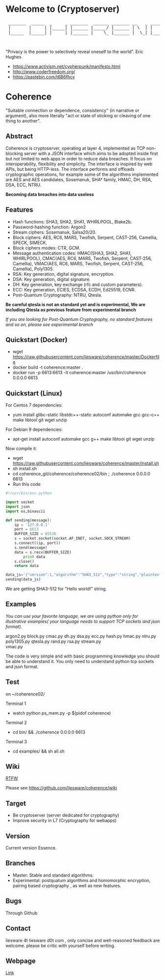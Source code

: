 # Welcome to (Cryptoserver)
<pre>
 _______  _____  _     _ _______  ______ _______ __   _ _______ _______
 |       |     | |_____| |______ |_____/ |______ | \  | |       |______
 |_____  |_____| |     | |______ |    \_ |______ |  \_| |_____  |______

 </pre>

"Privacy is the power to selectively reveal oneself to the world". Eric Hughes
- https://www.activism.net/cypherpunk/manifesto.html
- http://www.coderfreedom.org/
- https://pastebin.com/t6B6fhcv

# Coherence

"Suitable connection or dependence, consistency" (in narrative or argument), also more literally "act or state of sticking or cleaving of one thing to another". 


## Abstract
Coherence is cryptoserver, operating at layer 4, implemented as TCP non-blocking server with a JSON interface which aims to be adopted inside first but not limited to web apps in order to reduce data breaches. It focus on interoperability, flexibility and  simplicity. The interface is inspired by web APIs, but being HTTP-less. The interface performs and offloads cryptographic operations, for example some of the algorithms implemented are AES and AES candidates, Sosemanuk, SHA* family, HMAC, DH, RSA, DSA, ECC, NTRU.

**Becoming data breaches into data useless**

 
## Features

* Hash functions: SHA3, SHA2, SHA1, WHIRLPOOL, Blake2b.
* Password-hashing function: Argon2
* Stream ciphers: Sosemanuk, Salsa20/20.
* Block ciphers: AES, RC6, MARS, Twofish, Serpent, CAST-256, Camellia, SPECK, SIMECK.
* Block ciphers modes: CTR, GCM.
* Message authentication codes: HMAC(SHA3, SHA2, SHA1, WHIRLPOOL),  CMAC(AES, RC6, MARS, Twofish, Serpent, CAST-256, Camellia), VMAC(AES, RC6, MARS, Twofish, Serpent, CAST-256, Camellia), Poly1305.
* RSA: Key generation, digital signature, encryption.
* DSA: Key generation, digital signature.
* DH: Key generation, key exchange (rfc and custom parameters).
* ECC: Key generation, ECIES, ECDSA, ECDH, Ed25519, ECNR.
* Post-Quantum Cryptography: NTRU, Qtesla.

**Be careful qtesla is not an standard yet and is experimental, We are including Qtesla as previous feature from experimental branch**

_If you are looking for Post-Quantum Cryptography, no standard features and so on, please see experimental branch_

## Quickstart (Docker)

* wget https://raw.githubusercontent.com/liesware/coherence/master/Dockerfile
* docker build -t coherence:master .
* docker run -p 6613:6613 -it  coherence:master /usr/bin/coherence 0.0.0.0 6613

## Quickstart (Linux)

For Centos 7 dependencies:
* yum install glibc-static libstdc++-static autoconf automake gcc gcc-c++ make libtool git wget unzip

For Debian 9 dependencies:
* apt-get install autoconf automake gcc g++ make libtool git wget unzip

Now compile it:
* wget https://raw.githubusercontent.com/liesware/coherence/master/install.sh
* sh install.sh
* cd coherence_git/coherence/coherence02/bin ; ./coherence 0.0.0.0 6613
* Run this code

```python 
#!/usr/bin/env python

import socket
import json
import os,binascii

def sending(message):
	ip = '127.0.0.1'
	port = 6613
	BUFFER_SIZE = 65536
	s = socket.socket(socket.AF_INET, socket.SOCK_STREAM)
	s.connect((ip, port))
	s.send(message)
	data = s.recv(BUFFER_SIZE)
        print data
	s.close()
	return data

data_js='{"version":1,"algorithm":"SHA3_512","type":"string","plaintext":"Hello world!"}'
sending(data_js)
```
We are getting SHA3-512 for "Hello world!" string.

## Examples 

_You can use your favorite language, we are using python only for illustrative examples( your language needs to support TCP sockets
and json format)._

argon2.py  block.py  cmac.py  dh.py  dsa.py  ecc.py  hash.py  hmac.py  ntru.py  poly1305.py  qtesla.py  rand.py  rsa.py  stream.py  
vmac.py

The code is very simple and with basic programming knowledge you should be able to understand it. You only need to understand python 
tcp sockets and json format.

## Test
on ~/coherence02/

Terminal 1
* watch python ps_mem.py -p $(pidof coherence)

Terminal 2
* cd bin/ && ./coherence 0.0.0.0 6613

Terminal 3
* cd examples/ && sh all.sh

## Wiki
[RTFW](https://en.wikipedia.org/wiki/RTFM)

Please see https://github.com/liesware/coherence/wiki

## Target

* Be cryptoserver (server dedicated for cryptography)
* Improve security in L7 (Cryptography for webapps)

## Version
Current version Essence.

## Branches

* Master: Stable and standard algorithms. 
* Experimental: postquatum algorithms and homomorphic encryption, pairing based cryptography , as well as new features.

## Bugs

Through Github

## Contact

liesware 4t liesware d0t com , only concise and well-reasoned feedback are welcome. please be critic with yourself before writing.

## Webpage

[Link](https://coherence.liesware.com/)
